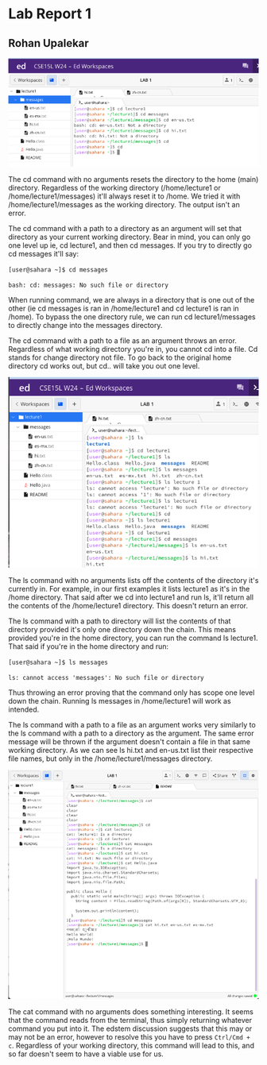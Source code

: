 # Lab Report 1

## Rohan Upalekar

![Image](https://github.com/rupalekarucsd/cse15l-lab-reports/blob/main/cd-ss.png)

The cd command with no arguments resets the directory to the  home (main) directory. Regardless of the working directory (/home/lecture1 or /home/lecture1/messages) it'll always reset it to /home. We tried it with /home/lecture1/messages as the working directory. The output isn't an error.

The cd command with a path to a directory as an argument will set that directory as your current working directory. Bear in mind, you can only go one level up ie, cd lecture1, and then cd messages. If you try to directly go cd messages it'll say:

`[user@sahara ~]$ cd messages`

`bash: cd: messages: No such file or directory`

When running command, we are always in a directory that is one out of the other (ie cd messages is ran in /home/lecture1 and cd lecture1 is ran in /home). To bypass the one directory rule, we can run cd lecture1/messages to directly change into the messages directory. 

The cd command with a path to a file as an argument throws an error. Regardless of what working directory you're in, you cannot cd into a file. Cd stands for change directory not file. To go back to the original home directory cd works out, but cd.. will take you out one level.

![Image](https://github.com/rupalekarucsd/cse15l-lab-reports/blob/main/ls-ss.png)

The ls command with no arguments lists off the contents of the directory it's currently in. For example, in our first examples it lists lecture1 as it's in the /home directory. That said after we cd into lecture1 and run ls, it'll return all the contents of the /home/lecture1 directory. This doesn't return an error.

The ls command with a path to directory will list the contents of that directory provided it's only one directory down the chain. This means provided you're in the home directory, you can run the command ls lecture1. That said if you're in the home directory and run: 

`[user@sahara ~]$ ls messages`

`ls: cannot access 'messages': No such file or directory`

Thus throwing an error proving that the command only has scope one level down the chain. Running ls messages in /home/lecture1 will work as intended.

The ls command with a path to a file as an argument works very similarly to the ls command with a path to a directory as the argument. The same error message will be thrown if the argument doesn't contain a file in that same working directory. As we can see ls hi.txt and en-us.txt list their respective file names, but only in the /home/lecture1/messages directory. 

![Image](https://github.com/rupalekarucsd/cse15l-lab-reports/blob/main/cat-ss.png)

The cat command with no arguments does something interesting. It seems that the command reads from the terminal, thus simply returning whatever command you put into it. The edstem discussion suggests that this may or may not be an error, however to resolve this you have to press `Ctrl/Cmd + c`. Regardless of your working directory, this command will lead to this, and so far doesn't seem to have a viable use for us. 
